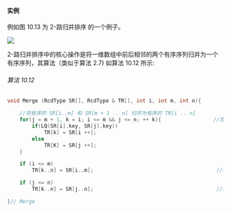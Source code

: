 
#### 实例

例如图 10.13 为 2-路归并排序 的一个例子。

![](https://gitee.com/mayundaze/img_bed/raw/master/20200804161255.png)

2-路归并排序中的核心操作是将一维数组中前后相邻的两个有序序列归并为一个有序序列，其算法（类似于算法 2.7) 如算法 10.12 所示:

###### 算法 10.12 

```cpp
void Merge (RcdType SR[], RcdType & TR[], int i, int m, int n){

    //将有序的 SR[i..m] 和 SR[m + 1 .. n] 归并为有序的 TR[i .. n]
    for(j = m + 1, k = i; i <= m && j <= n; ++ k){                 //将 SR 中记录由小到大地并入 TR
        if(LQ(SR[i].key, SR[j].key)) 
            TR[k] = SR[i ++];
        else 
            TR[K] = SR[j ++];
    }

    if (i <= m) 
        TR[k..n] = SR[i..m];                                        //将剩余的 SR[i..m] 复制到 TR 

    if (j <= n) 
        TR[k..n] = SR[j..n];                                        //将剩余的 SR[j..n] 复制到 TR 

}// Merge
```